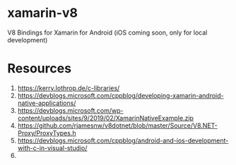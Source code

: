 # xamarin-v8
V8 Bindings for Xamarin for Android (iOS coming soon, only for local development)

# Resources
1. https://kerry.lothrop.de/c-libraries/
2. https://devblogs.microsoft.com/cppblog/developing-xamarin-android-native-applications/
3. https://devblogs.microsoft.com/wp-content/uploads/sites/9/2019/02/XamarinNativeExample.zip
4. https://github.com/rjamesnw/v8dotnet/blob/master/Source/V8.NET-Proxy/ProxyTypes.h
5. https://devblogs.microsoft.com/cppblog/android-and-ios-development-with-c-in-visual-studio/
6. 
